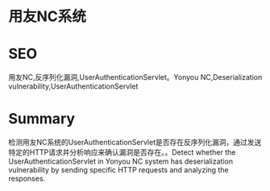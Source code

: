 # 用友NC系统
# SEO
用友NC,反序列化漏洞,UserAuthenticationServlet。Yonyou NC,Deserialization vulnerability,UserAuthenticationServlet
# Summary
检测用友NC系统的UserAuthenticationServlet是否存在反序列化漏洞，通过发送特定的HTTP请求并分析响应来确认漏洞是否存在。。Detect whether the UserAuthenticationServlet in Yonyou NC system has deserialization vulnerability by sending specific HTTP requests and analyzing the responses.
